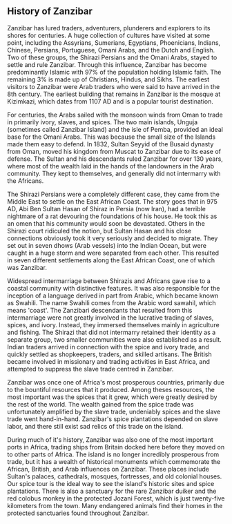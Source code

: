 ## History of Zanzibar

Zanzibar has lured traders, adventurers, plunderers and explorers to its shores for centuries. A huge collection of cultures have visited at some point, including the Assyrians, Sumerians, Egyptians, Phoenicians, Indians, Chinese, Persians, Portuguese, Omani Arabs, and the Dutch and English. Two of these groups, the Shirazi Persians and the Omani Arabs, stayed to settle and rule Zanzibar. Through this influence, Zanzibar has become predominantly Islamic with 97% of the population holding Islamic faith. The remaining 3% is made up of Christians, Hindus, and Sikhs. The earliest visitors to Zanzibar were Arab traders who were said to have arrived in the 8th century. The earliest building that remains in Zanzibar is the mosque at Kizimkazi, which dates from 1107 AD and is a popular tourist destination.

For centuries, the Arabs sailed with the monsoon winds from Oman to trade in primarily ivory, slaves, and spices. The two main islands, Unguja (sometimes called Zanzibar Island) and the isle of Pemba, provided an ideal base for the Omani Arabs. This was because the small size of the Islands made them easy to defend. In 1832, Sultan Seyyid of the Busaid dynasty from Oman, moved his kingdom from Muscat to Zanzibar due to its ease of defense. The Sultan and his descendants ruled Zanzibar for over 130 years, where most of the wealth laid in the hands of the landowners in the Arab community. They kept to themselves, and generally did not intermarry with the Africans.

The Shirazi Persians were a completely different case, they came from the Middle East to settle on the East African Coast. The story goes that in 975 AD, Abi Ben Sultan Hasan of Shiraz in Persia (now Iran), had a terrible nightmare of a rat devouring the foundations of his house. He took this as an omen that his community would soon be devastated. Others in the Shirazi court ridiculed the notion, but Sultan Hasan and his close connections obviously took it very seriously and decided to migrate. They set out in seven dhows (Arab vessels) into the Indian Ocean, but were caught in a huge storm and were separated from each other. This resulted in seven different settlements along the East African Coast, one of which was Zanzibar.

Widespread intermarriage between Shirazis and Africans gave rise to a coastal community with distinctive features. It was also responsible for the inception of a language derived in part from Arabic, which became known as Swahili. The name Swahili comes from the Arabic word sawahil, which means 'coast'. The Zanzibari descendants that resulted from this intermarriage were not greatly involved in the lucrative trading of slaves, spices, and ivory. Instead, they immersed themselves mainly in agriculture and fishing. The Shirazi that did not intermarry retained their identity as a separate group, two smaller communities were also established as a result. Indian traders arrived in connection with the spice and ivory trade, and quickly settled as shopkeepers, traders, and skilled artisans. The British became involved in missionary and trading activities in East Africa, and attempted to suppress the slave trade centred in Zanzibar.

Zanzibar was once one of Africa's most prosperous countries, primarily due to the bountiful resources that it produced. Among theses resources, the most important was the spices that it grew, which were greatly desired by the rest of the world. The wealth gained from the spice trade was unfortunately amplified by the slave trade, undeniably spices and the slave trade went hand-in-hand. Zanzibar's spice plantations depended on slave labor, and there still exist sad relics of this trade on the island.

During much of it's history, Zanzibar was also one of the most important ports in Africa, trading ships from Britain docked here before they moved on to other parts of Africa. The island is no longer incredibly prosperous from trade, but it has a wealth of historical monuments which commemorate the African, British, and Arab influences on Zanzibar. These places include Sultan's palaces, cathedrals, mosques, fortresses, and old colonial houses. Our spice tour is the ideal way to see the island's historic sites and spice plantations. There is also a sanctuary for the rare Zanzibar duiker and the red colobus monkey in the protected Jozani Forest, which is just twenty-five kilometers from the town. Many endangered animals find their homes in the protected sanctuaries found throughout Zanzibar.
